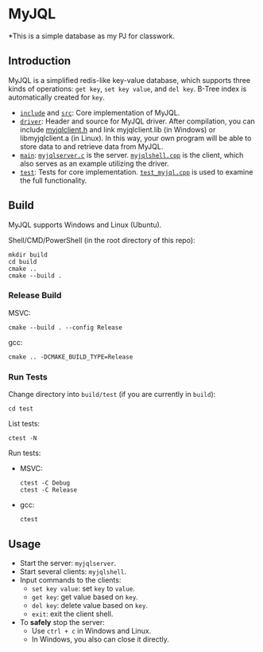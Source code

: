 # MyJQL

*This is a simple database as my PJ for classwork.

## Introduction

MyJQL is a simplified redis-like key-value database, which supports three kinds of operations: `get key`, `set key value`, and `del key`. B-Tree index is automatically created for `key`.

- [`include`](include) and [`src`](src): Core implementation of MyJQL.
- [`driver`](driver): Header and source for MyJQL driver. After compilation, you can include [myjqlclient.h](driver/myjqlclient.h) and link myjqlclient.lib (in Windows) or libmyjqlclient.a (in Linux). In this way, your own program will be able to store data to and retrieve data from MyJQL.
- [`main`](main): [`myjqlserver.c`](main/myjqlserver.c) is the server. [`myjqlshell.cpp`](main/myjqlshell.cpp) is the client, which also serves as an example utilizing the driver.
- [`test`](test): Tests for core implementation. [`test_myjql.cpp`](test/test_myjql.cpp) is used to examine the full functionality.

## Build

MyJQL supports Windows and Linux (Ubuntu).

Shell/CMD/PowerShell (in the root directory of this repo):
```
mkdir build
cd build
cmake ..
cmake --build .
```

### Release Build

MSVC:
```
cmake --build . --config Release
```

gcc:
```
cmake .. -DCMAKE_BUILD_TYPE=Release
```

### Run Tests

Change directory into `build/test` (if you are currently in `build`):
```
cd test
```

List tests:
```
ctest -N
```

Run tests:

- MSVC:
  ```
  ctest -C Debug
  ctest -C Release
  ```

- gcc:
  ```
  ctest
  ```


## Usage

- Start the server: `myjqlserver`.
- Start several clients: `myjqlshell`.
- Input commands to the clients:
  - `set key value`: set `key` to `value`.
  - `get key`: get value based on `key`.
  - `del key`: delete value based on `key`.
  - `exit`: exit the client shell.
- To **safely** stop the server:
  - Use `ctrl + c` in Windows and Linux.
  - In Windows, you also can close it directly.
